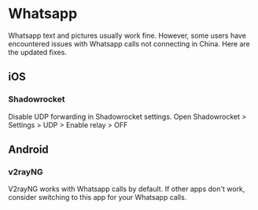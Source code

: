 # Whatsapp

Whatsapp text and pictures usually work fine. However, some users have encountered issues with Whatsapp calls not connecting in China. Here are the updated fixes.

## iOS

### Shadowrocket

Disable UDP forwarding in Shadowrocket settings. Open Shadowrocket > Settings > UDP > Enable relay > OFF

## Android

### v2rayNG

V2rayNG works with Whatsapp calls by default. If other apps don't work, consider switching to this app for your Whatsapp calls.
